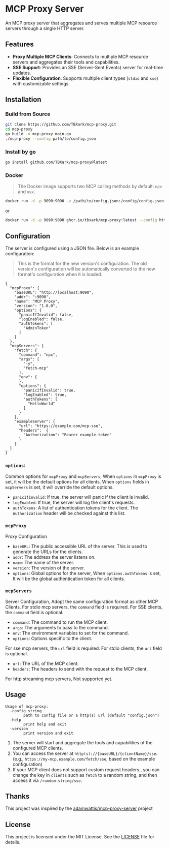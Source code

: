 # MCP Proxy Server

An MCP proxy server that aggregates and serves multiple MCP resource servers through a single HTTP server.

## Features

- **Proxy Multiple MCP Clients**: Connects to multiple MCP resource servers and aggregates their tools and capabilities.
- **SSE Support**: Provides an SSE (Server-Sent Events) server for real-time updates.
- **Flexible Configuration**: Supports multiple client types (`stdio` and `sse`) with customizable settings.

## Installation

### Build from Source

 ```bash
git clone https://github.com/TBXark/mcp-proxy.git
cd mcp-proxy
go build -o mcp-proxy main.go
./mcp-proxy --config path/to/config.json
```

### Install by go

```bash
go install github.com/TBXark/mcp-proxy@latest
````

### Docker

> The Docker image supports two MCP calling methods by default: `npx` and `uvx`.
```bash
docker run -d -p 9090:9090 -v /path/to/config.json:/config/config.json ghcr.io/tbxark/mcp-proxy:latest
```
or 

```bash
docker run -d -p 9090:9090 ghcr.io/tbxark/mcp-proxy:latest --config https://example.com/path/to/config.json
```

## Configuration

The server is configured using a JSON file. Below is an example configuration:
> This is the format for the new version's configuration. The old version's configuration will be automatically converted to the new format's configuration when it is loaded.

```jsonc
{
  "mcpProxy": {
    "baseURL": "http://localhost:9090",
    "addr": ":9090",
    "name": "MCP Proxy",
    "version": "1.0.0",
    "options": {
      "panicIfInvalid": false,
      "logEnabled": false,
      "authTokens": [
        "AdminToken"
      ]
    }
  },
  "mcpServers": {
    "fetch": {
      "command": "npx",
      "args": [
        "-y",
        "fetch-mcp"
      ],
      "env": {
      },
      "options": {
        "panicIfInvalid": true,
        "logEnabled": true,
        "authTokens": [
          "HelloWorld"
        ]
      }
    },
    "exampleServer": {
      "url": "https://example.com/mcp-sse",
      "headers":  {
        "Authorization": "Bearer example-token"
      }
    }
  }
}
```

### **`options`**:
Common options for `mcpProxy` and `mcpServers`, When `options` in `mcpProxy` is set, it will be the default options for all clients. When `options` fields in `mcpServers` is set, it will override the default options.
- `panicIfInvalid`: If true, the server will panic if the client is invalid.
- `logEnabled`: If true, the server will log the client's requests.
- `authTokens`: A list of authentication tokens for the client. The `Authorization` header will be checked against this list.

### **`mcpProxy`**
Proxy Configuration
- `baseURL`: The public accessible URL of the server. This is used to generate the URLs for the clients.
- `addr`: The address the server listens on.
- `name`: The name of the server.
- `version`: The version of the server.
- `options`: Global options for the server, When `options.authTokens` is set, It will be the global authentication token for all clients. 

### **`mcpServers`**
Server Configuration, Adopt the same configuration format as other MCP Clients.
For stdio mcp servers, the `command` field is required. For SSE clients, the `command` field is optional.
- `command`: The command to run the MCP client.
- `args`: The arguments to pass to the command.
- `env`: The environment variables to set for the command.
- `options`: Options specific to the client.

For sse mcp servers, the `url` field is required. For stdio clients, the `url` field is optional.
- `url`: The URL of the MCP client.
- `headers`: The headers to send with the request to the MCP client.

For http streaming mcp servers, Not supported yet.

## Usage

```
Usage of mcp-proxy:
  -config string
        path to config file or a http(s) url (default "config.json")
  -help
        print help and exit
  -version
        print version and exit
```
1. The server will start and aggregate the tools and capabilities of the configured MCP clients.
2. You can access the server at `http(s)://{baseURL}/{clientName}/sse`. (e.g., `https://my-mcp.example.com/fetch/sse`, based on the example configuration)
3. If your MCP client does not support custom request headers., you can change the key in `clients` such as `fetch` to a random string, and then access it via `/random-string/sse`.

## Thanks

This project was inspired by the [adamwattis/mcp-proxy-server](https://github.com/adamwattis/mcp-proxy-server) project

## License

This project is licensed under the MIT License. See the [LICENSE](LICENSE) file for details.